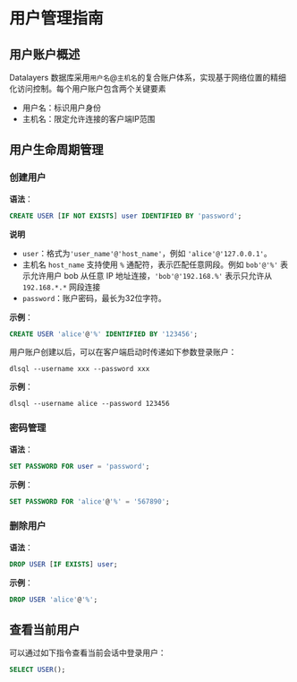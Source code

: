 # 用户管理指南

## 用户账户概述

Datalayers 数据库采用​`​用户名`@`主机名​`​的复合账户体系，实现基于网络位置的精细化访问控制。每个用户账户包含两个关键要素
- 用户名​​：标识用户身份
- 主机名​​：限定允许连接的客户端IP范围

## 用户生命周期管理
### 创建用户

**语法**：

```sql
CREATE USER [IF NOT EXISTS] user IDENTIFIED BY 'password';
```
**说明**
- `user`：格式为`'user_name'@'host_name'`，例如 `'alice'@'127.0.0.1'`。
- 主机名 `host_name` 支持使用 `%` 通配符，表示匹配任意网段。例如 `bob'@'%'` 表示允许用户 bob 从任意 IP 地址连接，`'bob'@'192.168.%'` 表示只允许从 `192.168.*.*` 网段连接
- `password`：账户密码，最长为32位字符。

**示例**：

```sql
CREATE USER 'alice'@'%' IDENTIFIED BY '123456';
```

用户账户创建以后，可以在客户端启动时传递如下参数登录账户：

```shell
dlsql --username xxx --password xxx
```

**示例**：

```shell
dlsql --username alice --password 123456
```

### 密码管理

**语法**：

```sql
SET PASSWORD FOR user = 'password';
```

**示例**：
```sql
SET PASSWORD FOR 'alice'@'%' = '567890';
```

### 删除用户

**语法**：

```sql
DROP USER [IF EXISTS] user;
```

**示例**：
```sql
DROP USER 'alice'@'%';
```

## 查看当前用户

可以通过如下指令查看当前会话中登录用户：

```sql
SELECT USER();
```
